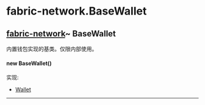 # fabric-network.BaseWallet

## [fabric-network](https://hyperledger.github.io/fabric-sdk-node/release-1.4/module-fabric-network.html)~ BaseWallet

内置钱包实现的基类。仅限内部使用。

#### new BaseWallet()

实现:

- [Wallet](https://hyperledger.github.io/fabric-sdk-node/release-1.4/Wallet.html)

---
